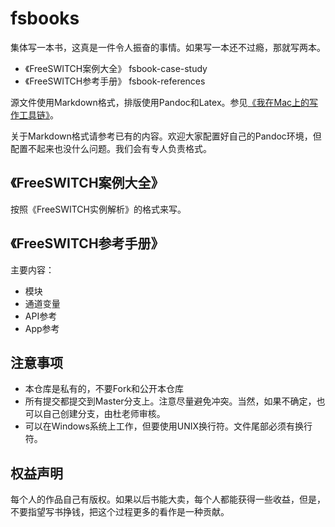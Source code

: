 # fsbooks

集体写一本书，这真是一件令人振奋的事情。如果写一本还不过瘾，那就写两本。

* 《FreeSWITCH案例大全》 fsbook-case-study
* 《FreeSWITCH参考手册》 fsbook-references

源文件使用Markdown格式，排版使用Pandoc和Latex。参见[《我在Mac上的写作工具链》](http://mp.weixin.qq.com/s?__biz=MjM5MzIwMzExMg==&mid=222341648&idx=1&sn=1a6c4c69e57194153080050b352b8d2e&mpshare=1&scene=1&srcid=1019tXeqPF7qSccOsyBM0GK7#rd)。

关于Markdown格式请参考已有的内容。欢迎大家配置好自己的Pandoc环境，但配置不起来也没什么问题。我们会有专人负责格式。


## 《FreeSWITCH案例大全》

按照《FreeSWITCH实例解析》的格式来写。

## 《FreeSWITCH参考手册》

主要内容：

* 模块
* 通道变量
* API参考
* App参考


## 注意事项

* 本仓库是私有的，不要Fork和公开本仓库
* 所有提交都提交到Master分支上。注意尽量避免冲突。当然，如果不确定，也可以自己创建分支，由杜老师审核。
* 可以在Windows系统上工作，但要使用UNIX换行符。文件尾部必须有换行符。



## 权益声明

每个人的作品自己有版权。如果以后书能大卖，每个人都能获得一些收益，但是，不要指望写书挣钱，把这个过程更多的看作是一种贡献。

